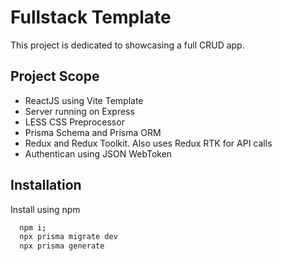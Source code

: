 
# Fullstack Template

This project is dedicated to showcasing a full CRUD app.



## Project Scope

- ReactJS using Vite Template
- Server running on Express
- LESS CSS Preprocessor
- Prisma Schema and Prisma ORM
- Redux and Redux Toolkit. Also uses Redux RTK for API calls
- Authentican using JSON WebToken


## Installation

Install using npm

```bash
  npm i;
  npx prisma migrate dev
  npx prisma generate
```
    